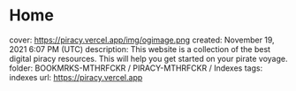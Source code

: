 # Home

cover: https://piracy.vercel.app/img/ogimage.png
created: November 19, 2021 6:07 PM (UTC)
description: This website is a collection of the best digital piracy resources. This will help you get started on your pirate voyage.
folder: BOOKMRKS-MTHRFCKR / PIRACY-MTHRFCKR / Indexes
tags: indexes
url: https://piracy.vercel.app